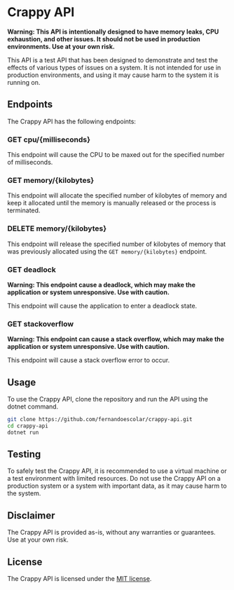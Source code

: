 # Crappy API

**Warning: This API is intentionally designed to have memory leaks, CPU exhaustion, and other issues. It should not be used in production environments. Use at your own risk.**

This API is a test API that has been designed to demonstrate and test the effects of various types of issues on a system. It is not intended for use in production environments, and using it may cause harm to the system it is running on.

## Endpoints

The Crappy API has the following endpoints:

### GET cpu/{milliseconds}

This endpoint will cause the CPU to be maxed out for the specified number of milliseconds.

### GET memory/{kilobytes}

This endpoint will allocate the specified number of kilobytes of memory and keep it allocated until the memory is manually released or the process is terminated.

### DELETE memory/{kilobytes}

This endpoint will release the specified number of kilobytes of memory that was previously allocated using the `GET memory/{kilobytes}` endpoint.

### GET deadlock

**Warning: This endpoint cause a deadlock, which may make the application or system unresponsive. Use with caution.**

This endpoint will cause the application to enter a deadlock state.

### GET stackoverflow

**Warning: This endpoint can cause a stack overflow, which may make the application or system unresponsive. Use with caution.**

This endpoint will cause a stack overflow error to occur.

## Usage

To use the Crappy API, clone the repository and run the API using the dotnet command.

```bash
git clone https://github.com/fernandoescolar/crappy-api.git
cd crappy-api
dotnet run
```

## Testing
To safely test the Crappy API, it is recommended to use a virtual machine or a test environment with limited resources. Do not use the Crappy API on a production system or a system with important data, as it may cause harm to the system.

## Disclaimer

The Crappy API is provided as-is, without any warranties or guarantees. Use at your own risk.

## License

The Crappy API is licensed under the [MIT license](LICENSE).